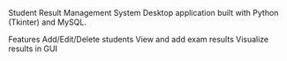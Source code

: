 Student Result Management System
Desktop application built with Python (Tkinter) and MySQL.

Features
Add/Edit/Delete students
View and add exam results
Visualize results in GUI